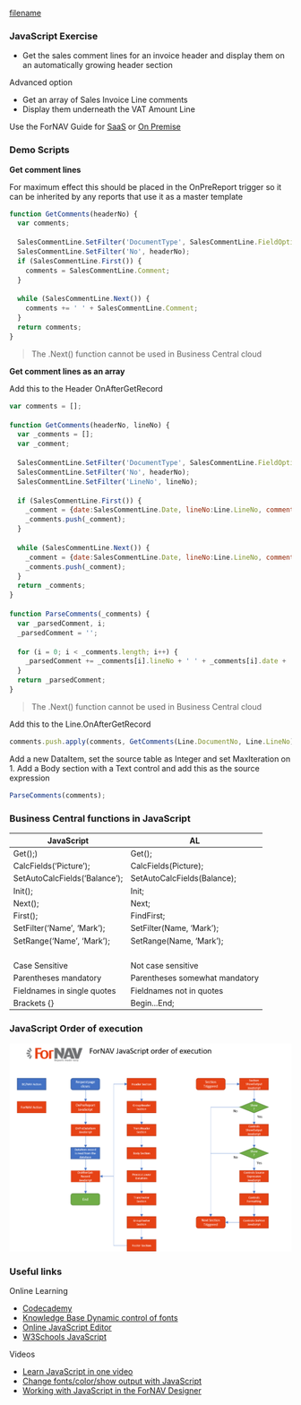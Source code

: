 
[filename](../../Exercises/DynamicChangeFonts.Exercise.md ':include')


### JavaScript Exercise

* Get the sales comment lines for an invoice header and display them on an automatically growing header section

Advanced option
* Get an array of Sales Invoice Line comments
* Display them underneath the VAT Amount Line

Use the ForNAV Guide for [SaaS]() or [On Premise]()

<!-- ToDO -> edit links -->

### Demo Scripts

**Get comment lines**

For maximum effect this should be placed in the OnPreReport trigger so it can be inherited by any reports that use it as a master template

```javascript
function GetComments(headerNo) {
  var comments;
  
  SalesCommentLine.SetFilter('DocumentType', SalesCommentLine.FieldOptions.DocumentType.PostedInvoice);
  SalesCommentLine.SetFilter('No', headerNo);
  if (SalesCommentLine.First()) {
    comments = SalesCommentLine.Comment;
  }
  
  while (SalesCommentLine.Next()) {
    comments += ' ' + SalesCommentLine.Comment;
  }
  return comments;
}
```
> The .Next() function cannot be used in Business Central cloud 

**Get comment lines as an array**

Add this to the Header OnAfterGetRecord
```javascript
var comments = [];

function GetComments(headerNo, lineNo) {
  var _comments = [];
  var _comment;
  
  SalesCommentLine.SetFilter('DocumentType', SalesCommentLine.FieldOptions.DocumentType.PostedInvoice);
  SalesCommentLine.SetFilter('No', headerNo);
  SalesCommentLine.SetFilter('LineNo', lineNo);

  if (SalesCommentLine.First()) {
    _comment = {date:SalesCommentLine.Date, lineNo:Line.LineNo, comment:SalesCommentLine.Comment};
    _comments.push(_comment);
  }
  
  while (SalesCommentLine.Next()) {
    _comment = {date:SalesCommentLine.Date, lineNo:Line.LineNo, comment:SalesCommentLine.Comment};
    _comments.push(_comment);
  }
  return _comments;
}

function ParseComments(_comments) {
  var _parsedComment, i;
  _parsedComment = '';

  for (i = 0; i < _comments.length; i++) {
    _parsedComment += _comments[i].lineNo + ' ' + _comments[i].date + ' ' + _comments[i].comment + '\n ';
  }
  return _parsedComment;
}
```
> The .Next() function cannot be used in Business Central cloud 

Add this to the Line.OnAfterGetRecord
```javascript
comments.push.apply(comments, GetComments(Line.DocumentNo, Line.LineNo));
```

Add a new DataItem, set the source table as Integer and set MaxIteration on 1. Add a Body section with a Text control and add this as the source expression

```javascript
ParseComments(comments);
```

### Business Central functions in JavaScript

|JavaScript                     |AL                             |
|-------------------------------|-------------------------------|
|Get();)                        |Get();                         |
|CalcFields(‘Picture’);         |CalcFields(Picture);           |
|SetAutoCalcFields(‘Balance’);  |SetAutoCalcFields(Balance);    |
|Init();                        |Init;                          |
|Next();                        |Next;                          |
|First();                       |FindFirst;                     |
|SetFilter(‘Name’, ‘Mark’);     |SetFilter(Name, ‘Mark’);       |
|SetRange(‘Name’, ‘Mark’);      |SetRange(Name, ‘Mark’);        |
|<br>
|Case Sensitive                 |Not case sensitive             |
|Parentheses mandatory          |Parentheses somewhat mandatory |
|Fieldnames in single quotes	|Fieldnames not in quotes   	|
|Brackets {}                    |Begin...End;                   |

### JavaScript Order of execution
![JavaScript Order of execution](../_Media/ForNAV%20Order%20of%20execution.png)

### Useful links

Online Learning
* [Codecademy](https://www.codecademy.com/)
* [Knowledge Base Dynamic control of fonts](https://www.fornav.com/knowledge-base/dynamic-control-of-color-and-font-in-text-boxes/ )
* [Online JavaScript Editor](https://js.do/)
* [W3Schools JavaScript](https://www.w3schools.com/js/default.asp)

Videos
* [Learn JavaScript in one video](https://www.youtube.com/watch?v=fju9ii8YsGs)
* [Change fonts/color/show output with JavaScript](https://www.youtube.com/watch?v=T-GY6ObU82c&list=PLtpjnuA-F0c_XQ-y7kGZKAWCXeop7F7Wa&index=11)
* [Working with JavaScript in the ForNAV Designer](https://www.youtube.com/watch?v=4cwbxUq-tc8&t=0s&index=11&list=PLtpjnuA-F0c9bZf3emvhz86-S1uX0a0II)

